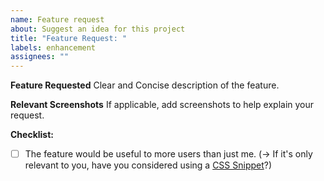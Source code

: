 ```yaml
---
name: Feature request
about: Suggest an idea for this project
title: "Feature Request: "
labels: enhancement
assignees: ""
---
```


**Feature Requested**
Clear and Concise description of the feature.

**Relevant Screenshots**
If applicable, add screenshots to help explain your request.

**Checklist:**

- [ ] The feature would be useful to more users than just me. (→ If it's only relevant to you, have you considered using a [CSS Snippet](https://help.obsidian.md/How+to/Add+custom+styles.md#Use+Themes+and/or+CSS+snippets)?)
